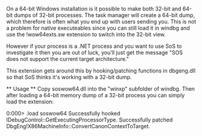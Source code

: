 On a 64-bit Windows installation is it possible to make both 32-bit and 64-bit dumps of
32-bit processes.
The task manager will create a 64-bit dump, which therefore is often what you end up with
users sending you. This is not a problem for native executeables since you can still load
it in windbg and use the !wow64exts.sw extension to switch into the 32-bit view.

However if your process is a .NET process and you want to use SoS to investigate it then
you are out of luck, you'll just get the message
"SOS does not support the current target architecture."

This extension gets around this by hooking/patching functions in dbgeng.dll so that SoS
thinks it's working with a 32-bit dump.

** Usage **
Copy soswow64.dll into the "winxp" subfolder of windbg. Then after loading a 64-bit memory
dump of a 32-bit process you can simply load the extension:

0:000> .load soswow64
Successfully hooked IDebugControl::GetExecutingProcessorType.
Successfully patched DbgEng!X86MachineInfo::ConvertCanonContextToTarget.

